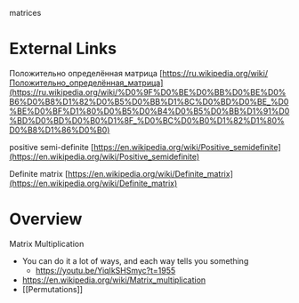 
matrices

# External Links

Положительно определённая матрица
[https://ru.wikipedia.org/wiki/Положительно_определённая_матрица](https://ru.wikipedia.org/wiki/%D0%9F%D0%BE%D0%BB%D0%BE%D0%B6%D0%B8%D1%82%D0%B5%D0%BB%D1%8C%D0%BD%D0%BE_%D0%BE%D0%BF%D1%80%D0%B5%D0%B4%D0%B5%D0%BB%D1%91%D0%BD%D0%BD%D0%B0%D1%8F_%D0%BC%D0%B0%D1%82%D1%80%D0%B8%D1%86%D0%B0)

positive semi-definite
[https://en.wikipedia.org/wiki/Positive_semidefinite](https://en.wikipedia.org/wiki/Positive_semidefinite)

Definite matrix
[https://en.wikipedia.org/wiki/Definite_matrix](https://en.wikipedia.org/wiki/Definite_matrix)

# Overview

Matrix Multiplication
- You can do it a lot of ways, and each way tells you something
	- https://youtu.be/YiqIkSHSmyc?t=1955
- https://en.wikipedia.org/wiki/Matrix_multiplication
- [[Permutations]]